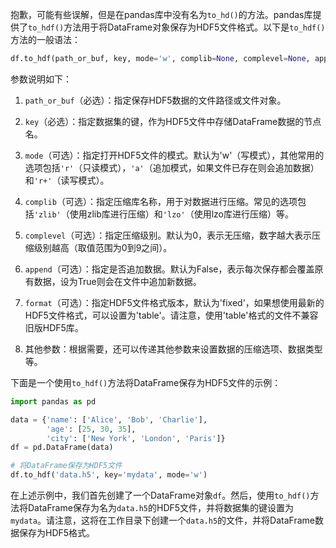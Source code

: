 抱歉，可能有些误解，但是在pandas库中没有名为`to_hd()`的方法。pandas库提供了`to_hdf()`方法用于将DataFrame对象保存为HDF5文件格式。以下是`to_hdf()`方法的一般语法：

```python
df.to_hdf(path_or_buf, key, mode='w', complib=None, complevel=None, append=False, format=None, **kwargs)
```

参数说明如下：

1. `path_or_buf`（必选）：指定保存HDF5数据的文件路径或文件对象。
 
2. `key`（必选）：指定数据集的键，作为HDF5文件中存储DataFrame数据的节点名。
 
3. `mode`（可选）：指定打开HDF5文件的模式。默认为'w'（写模式），其他常用的选项包括`'r'`（只读模式），`'a'`（追加模式，如果文件已存在则会追加数据）和`'r+'`（读写模式）。
 
4. `complib`（可选）：指定压缩库名称，用于对数据进行压缩。常见的选项包括`'zlib'`（使用zlib库进行压缩）和`'lzo'`（使用lzo库进行压缩）等。
 
5. `complevel`（可选）：指定压缩级别。默认为0，表示无压缩，数字越大表示压缩级别越高（取值范围为0到9之间）。
 
6. `append`（可选）：指定是否追加数据。默认为False，表示每次保存都会覆盖原有数据，设为True则会在文件中追加新数据。
 
7. `format`（可选）：指定HDF5文件格式版本，默认为'fixed'，如果想使用最新的HDF5文件格式，可以设置为'table'。请注意，使用'table'格式的文件不兼容旧版HDF5库。
 
8. 其他参数：根据需要，还可以传递其他参数来设置数据的压缩选项、数据类型等。

下面是一个使用`to_hdf()`方法将DataFrame保存为HDF5文件的示例：

```python
import pandas as pd

data = {'name': ['Alice', 'Bob', 'Charlie'],
        'age': [25, 30, 35],
        'city': ['New York', 'London', 'Paris']}
df = pd.DataFrame(data)

# 将DataFrame保存为HDF5文件
df.to_hdf('data.h5', key='mydata', mode='w')
```

在上述示例中，我们首先创建了一个DataFrame对象`df`。然后，使用`to_hdf()`方法将DataFrame保存为名为`data.h5`的HDF5文件，并将数据集的键设置为`mydata`。请注意，这将在工作目录下创建一个`data.h5`的文件，并将DataFrame数据保存为HDF5格式。